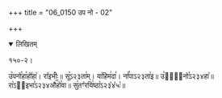 +++
title = "06_0150 उप नो - 02"

+++
<details open><summary>लिखितम्</summary>

१५०-२।

उ꣥पनो꣯हा꣯हो꣤हा꣥। रा꣤इभीः꣥॥ सू꣡ऽ२३ता꣢म्। या꣡हिम꣢दा꣯। नां꣡꣯पाऽ२३ता꣢इ॥ उ꣣पा꣢᳐नो꣣ऽ२३४हा꣥॥ रा꣡ऽ२᳐इभा꣣ऽ२३४औ꣥꣯हो꣯वा॥ सु꣢तꣳ꣡रयि꣢ष्ठा꣡ऽ२३꣡४꣡५ः꣡॥
</details>